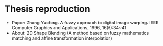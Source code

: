 # Thesis reproduction
- Paper: Zhang Yuefeng. A fuzzy approach to digital image warping. IEEE Computer Graphics and Applications, 1996, 16(6):34~41
- About: 2D Shape Blending (A method based on fuzzy mathematics matching and affine transformation interpolation)
